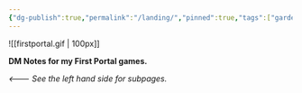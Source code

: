 ```yaml
---
{"dg-publish":true,"permalink":"/landing/","pinned":true,"tags":["gardenEntry"],"updated":"2025-06-08T15:35:45.047-04:00"}
---
```


 ![[firstportal.gif \| 100px]]

**DM Notes for my First Portal games.**  

*<--- See the left hand side for subpages.*